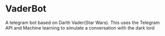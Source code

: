 # VaderBot
A telegram bot based on Darth Vader(Star Wars).
This uses the Telegram API and Machine learning to simulate a conversation with the dark lord
